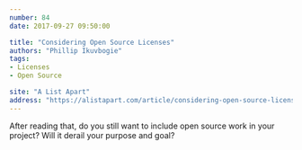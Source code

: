 ```yaml
---
number: 84
date: 2017-09-27 09:50:00

title: "Considering Open Source Licenses"
authors: "Phillip Ikuvbogie"
tags:
- Licenses
- Open Source

site: "A List Apart"
address: "https://alistapart.com/article/considering-open-source-licenses"
---
```


After reading that, do you still want to include open source work in your project? Will it derail your purpose and goal?
